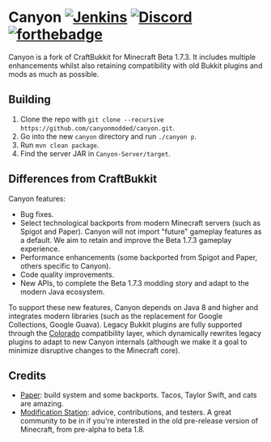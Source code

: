 # Canyon [![Jenkins](https://img.shields.io/jenkins/build/https/ci.velocitypowered.com/job/Canyon)](https://ci.velocitypowered.com/job/Canyon) [![Discord](https://img.shields.io/discord/627985817020923937)](https://discord.gg/hj5m5z3) [![forthebadge](https://forthebadge.com/images/badges/contains-technical-debt.svg)](https://forthebadge.com)

Canyon is a fork of CraftBukkit for Minecraft Beta 1.7.3. It includes multiple
enhancements whilst also retaining compatibility with old Bukkit plugins and
mods as much as possible.

## Building

1. Clone the repo with `git clone --recursive https://github.com/canyonmodded/canyon.git`.
2. Go into the new `canyon` directory and run `./canyon p`.
3. Run `mvn clean package`.
4. Find the server JAR in `Canyon-Server/target`.

## Differences from CraftBukkit

Canyon features:

* Bug fixes.
* Select technological backports from modern Minecraft servers (such as Spigot
  and Paper). Canyon will not import "future" gameplay features as a default.
  We aim to retain and improve the Beta 1.7.3 gameplay experience.
* Performance enhancements (some backported from Spigot and Paper, others specific
  to Canyon).
* Code quality improvements.
* New APIs, to complete the Beta 1.7.3 modding story and adapt to the modern
  Java ecosystem.

To support these new features, Canyon depends on Java 8 and higher and integrates
modern libraries (such as the replacement for Google Collections, Google Guava).
Legacy Bukkit plugins are fully supported through the [Colorado](https://github.com/canyonmodded/colorado)
compatibility layer, which dynamically rewrites legacy plugins to adapt to new
Canyon internals (although we make it a goal to minimize disruptive changes to
the Minecraft core).

## Credits

* [Paper](https://papermc.io/): build system and some backports. Tacos, Taylor
  Swift, and cats are amazing.
* [Modification Station](https://discord.gg/8Qky5XY): advice, contributions,
  and testers. A great community to be in if you're interested in the old
  pre-release version of Minecraft, from pre-alpha to beta 1.8.
